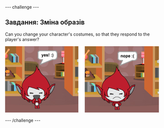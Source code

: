 \--- challenge \---

## Завдання: Зміна образів

Can you change your character's costumes, so that they respond to the player's answer?

![screenshot](images/brain-costume.png)

\--- /challenge \---